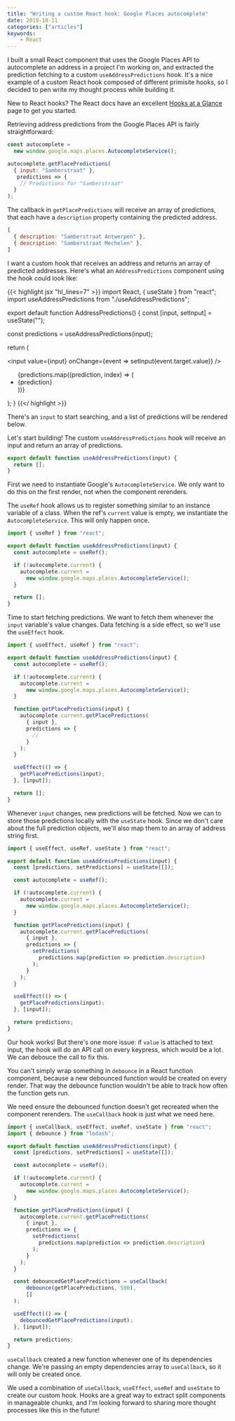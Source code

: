 ```yaml
---
title: "Writing a custom React hook: Google Places autocomplete"
date: 2019-10-11
categories: ["articles"]
keywords:
    - React
---
```


I built a small React component that uses the Google Places API to autocomplete an address in a project I'm working on, and extracted the prediction fetching to a custom `useAddressPredictions` hook. It's a nice example of a custom React hook composed of different primisite hooks, so I decided to pen write my thought process while building it.

<!--more-->

<aside>New to React hooks? The React docs have an excellent <a href="https://reactjs.org/docs/hooks-overview.html">Hooks at a Glance</a> page to get you started.</aside>

Retrieving address predictions from the Google Places API is fairly straightforward:

```js
const autocomplete =
  new window.google.maps.places.AutocompleteService();

autocomplete.getPlacePredictions(
  { input: "Samberstraat" },
   predictions => {
    // Predictions for "Samberstraat"
  }
);
```

The callback in `getPlacePredictions` will receive an array of predictions, that each have a `description` property containing the predicted address.

```js
[
  { description: "Samberstraat Antwerpen" },
  { description: "Samberstraat Mechelen" },
]
```

I want a custom hook that receives an address and returns an array of predicted addresses. Here's what an `AddressPredictions` component using the hook could look like:

{{< highlight jsx "hl_lines=7" >}}
import React, { useState } from "react";
import useAddressPredictions from "./useAddressPredictions";

export default function AddressPredictions() {
  const [input, setInput] = useState("");

  const predictions = useAddressPredictions(input);

  return (
    <div>
      <input
        value={input}
        onChange={event => setInput(event.target.value)}
      />
      <ul>
        {predictions.map((prediction, index) => (
          <li key={index}>{prediction}</li>
        ))}
      </ul>
    </div>
  );
}
{{</ highlight >}}

There's an `input` to start searching, and a list of predictions will be rendered below.

Let's start building! The custom `useAddressPredictions` hook will receive an input and return an array of predictions.

```js
export default function useAddressPredictions(input) {
  return [];
}
```

First we need to instantiate Google's `AutocompleteService`. We only want to do this on the first render, not when the component rerenders.

The `useRef` hook allows us to register something similar to an instance variable of a class. When the ref's `current` value is empty, we instantiate the `AutocompleteService`. This will only happen once.

```js {hl_lines=["1","4-9"]}
import { useRef } from "react";

export default function useAddressPredictions(input) {
  const autocomplete = useRef();

  if (!autocomplete.current) {
    autocomplete.current =
      new window.google.maps.places.AutocompleteService();
  }

  return [];
}
```

Time to start fetching predictions. We want to fetch them whenever the `input` variable's value changes. Data fetching is a side effect, so we'll use the `useEffect` hook.

```js {hl_lines=["1","11-18","20-22"]}
import { useEffect, useRef } from "react";

export default function useAddressPredictions(input) {
  const autocomplete = useRef();

  if (!autocomplete.current) {
    autocomplete.current =
      new window.google.maps.places.AutocompleteService();
  }

  function getPlacePredictions(input) {
    autocomplete.current.getPlacePredictions(
      { input },
      predictions => {
        //
      }
    );
  }

  useEffect(() => {
    getPlacePredictions(input);
  }, [input]);

  return [];
}
```

Whenever `input` changes, new predictions will be fetched. Now we can to store those predictions locally with the `useState` hook. Since we don't care about the full prediction objects, we'll also map them to an array of address string first.

```js {hl_lines=["1","4","17-19","28"]}
import { useEffect, useRef, useState } from "react";

export default function useAddressPredictions(input) {
  const [predictions, setPredictions] = useState([]);

  const autocomplete = useRef();

  if (!autocomplete.current) {
    autocomplete.current =
      new window.google.maps.places.AutocompleteService();
  }

  function getPlacePredictions(input) {
    autocomplete.current.getPlacePredictions(
      { input },
      predictions => {
        setPredictions(
          predictions.map(prediction => prediction.description)
        );
      }
    );
  }

  useEffect(() => {
    getPlacePredictions(input);
  }, [input]);

  return predictions;
}
```

Our hook works! But there's one more issue: if `value` is attached to text input, the hook will do an API call on every keypress, which would be a lot. We can debouce the call to fix this.

You can't simply wrap something in `debounce` in a React function component, because a new debounced function would be created on every render. That way the debounce function wouldn't be able to track how often the function gets run.

We need ensure the debounced function doesn't get recreated when the component rerenders. The `useCallback` hook is just what we need here.

```js {hl_lines=["1-2","25-28","31"]}
import { useCallback, useEffect, useRef, useState } from "react";
import { debounce } from "lodash";

export default function useAddressPredictions(input) {
  const [predictions, setPredictions] = useState([]);

  const autocomplete = useRef();

  if (!autocomplete.current) {
    autocomplete.current =
      new window.google.maps.places.AutocompleteService();
  }

  function getPlacePredictions(input) {
    autocomplete.current.getPlacePredictions(
      { input },
      predictions => {
        setPredictions(
          predictions.map(prediction => prediction.description)
        );
      }
    );
  }

  const debouncedGetPlacePredictions = useCallback(
      debounce(getPlacePredictions, 500),
      []
  );

  useEffect(() => {
    debouncedGetPlacePredictions(input);
  }, [input]);

  return predictions;
}
```

`useCallback` created a new function whenever one of its dependencies change. We're passing an empty dependencies array to `useCallback`, so it will only be created once.

We used a combination of `useCallback`, `useEffect`, `useRef` and `useState` to create our custom hook. Hooks are a great way to extract split components in manageable chunks, and I'm looking forward to sharing more thought processes like this in the future!
